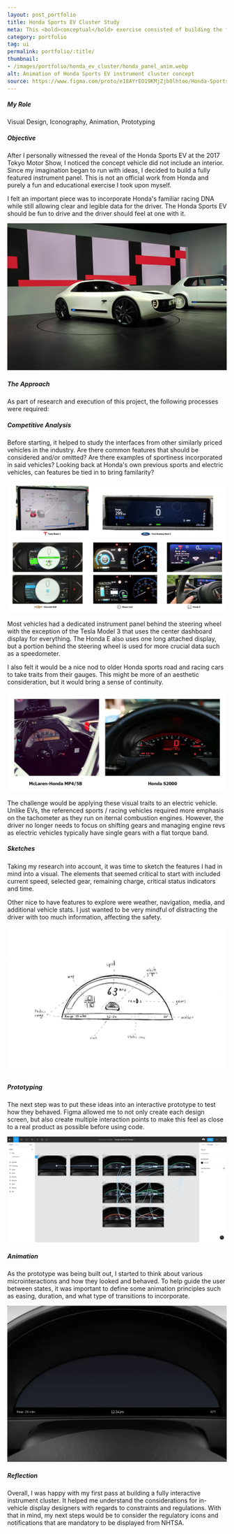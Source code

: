 ```yaml
---
layout: post_portfolio
title: Honda Sports EV Cluster Study
meta: This <bold>conceptual</bold> exercise consisted of building the fully featured instrument panel for the Honda Sports EV concept since it was never showcased
category: portfolio
tag: ui
permalink: portfolio/:title/
thumbnail: 
- /images/portfolio/honda_ev_cluster/honda_panel_anim.webp
alt: Animation of Honda Sports EV instrument cluster concept
source: https://www.figma.com/proto/e18AYrEO19KMjZjbOlhtoo/Honda-Sports-EV-Cluster?scaling=contain&page-id=0%3A1&node-id=521%3A85
---
```

<section>
<h5>My Role</h5>

<p>Visual Design, Iconography, Animation, Prototyping</p>
</section>

<section>
<h5>Objective</h5>

<p>After I personally witnessed the reveal of the Honda Sports EV at the 2017 Tokyo Motor Show, I noticed the concept vehicle did not include an interior. Since my imagination began to run with ideas, I decided to build a fully featured instrument panel. This is <bold>not an official work from Honda</bold> and purely a fun and educational exercise I took upon myself.</p>

<p>I felt an important piece was to incorporate Honda's familiar racing DNA while still allowing clear and legible data for the driver. The Honda Sports EV should be fun to drive and the driver should feel at one with it.</p>

<div class="lightgallery">
  <a href="\images\portfolio\honda_ev_cluster\honda_ev.jpg"><img src="\images\portfolio\honda_ev_cluster\honda_ev.jpg" alt="Honda Sports EV Concept"></a>
</div>
</section>

<section>
<h5>The Approach</h5>

<p>As part of research and execution of this project, the following processes were required:</p>

</section>

<section>
<h5>Competitive Analysis</h5>

<p>Before starting, it helped to study the interfaces from other similarly priced vehicles in the industry. Are there common features that should be considered and/or omitted? Are there examples of sportiness incorporated in said vehicles? Looking back at Honda's own previous sports and electric vehicles, can features be tied in to bring familarity?</p>

<div class="lightgallery">
  <a href="\images\portfolio\honda_ev_cluster\comp_analysis.jpg"><img src="\images\portfolio\honda_ev_cluster\comp_analysis.jpg" alt="Electric Vehicle Competitive Analysis"></a>
</div>

<p>Most vehicles had a dedicated instrument panel behind the steering wheel with the exception of the Tesla Model 3 that uses the center dashboard display for everything. The Honda E also uses one long attached display, but a portion behind the steering wheel is used for more crucial data such as a speedometer.</p>

<p>I also felt it would be a nice nod to older Honda sports road and racing cars to take traits from their gauges. This might be more of an aesthetic consideration, but it would bring a sense of continuity.</p>

<div class="lightgallery">
  <a href="\images\portfolio\honda_ev_cluster\sports_gauge_analysis.jpg"><img src="\images\portfolio\honda_ev_cluster\sports_gauge_analysis.jpg" alt="Electric Vehicle Competitive Analysis"></a>
</div>

<p>The challenge would be applying these visual traits to an electric vehicle. Unlike EVs, the referenced sports / racing vehicles required more emphasis on the tachometer as they run on iternal combustion engines. However, the driver no longer needs to focus on shifting gears and managing engine revs as electric vehicles typically have single gears with a flat torque band.</p>
</section>

<section>
<h5>Sketches</h5>

<p>Taking my research into account, it was time to sketch the features I had in mind into a visual. The elements that seemed critical to start with included current speed, selected gear, remaining charge, critical status indicators and time.</p>

<p>Other nice to have features to explore were weather, navigation, media, and additional vehicle stats. I just wanted to be very mindful of distracting the driver with too much information, affecting the safety.</p>

<div class="lightgallery">
  <a href="\images\portfolio\honda_ev_cluster\sketch.jpg"><img src="\images\portfolio\honda_ev_cluster\sketch.jpg" alt="Instrument Panel Sketch"></a>
</div>
</section>

<section>
<h5>Prototyping</h5>
<p>The next step was to put these ideas into an interactive prototype to test how they behaved. Figma allowed me to not only create each design screen, but also create multiple interaction points to make this feel as close to a real product as possible before using code.</p>
<div class="lightgallery">
  <a href="\images\portfolio\honda_ev_cluster\proto.jpg"><img src="\images\portfolio\honda_ev_cluster\proto.jpg" alt="Instrument Panel Mockup"></a>
</div>
</section>

<section>
<h5>Animation</h5>
<p>As the prototype was being built out, I started to think about various microinteractions and how they looked and behaved. To help guide the user between states, it was important to define some animation principles such as easing, duration, and what type of transitions to incorporate.</p>
<div class="lightgallery">
  <a href="\images\portfolio\honda_ev_cluster\honda_panel_anim.webp"><img src="\images\portfolio\honda_ev_cluster\honda_panel_anim.webp" alt="Instrument Panel Animation"></a>
</div>
</section>

<section>
<h5>Reflection</h5>
<p>Overall, I was happy with my first pass at building a fully interactive instrument cluster. It helped me understand the considerations for in-vehicle display designers with regards to constraints and regulations. With that in mind, my next steps would be to consider the regulatory icons and notifications that are mandatory to be displayed from NHTSA.</p>
</section>